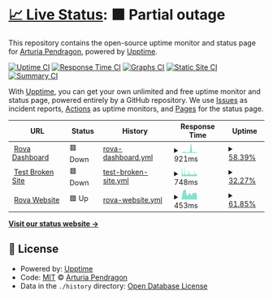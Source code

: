 # [📈 Live Status](https://ArturiaPendragon.github.io/uptime-status): <!--live status--> **🟧 Partial outage**

This repository contains the open-source uptime monitor and status page for [Arturia Pendragon](https://ArturiaPendragon.github.io/uptime-status), powered by [Upptime](https://github.com/upptime/upptime).

[![Uptime CI](https://github.com/ArturiaPendragon/uptime-status/workflows/Uptime%20CI/badge.svg)](https://github.com/ArturiaPendragon/uptime-status/actions?query=workflow%3A%22Uptime+CI%22)
[![Response Time CI](https://github.com/ArturiaPendragon/uptime-status/workflows/Response%20Time%20CI/badge.svg)](https://github.com/ArturiaPendragon/uptime-status/actions?query=workflow%3A%22Response+Time+CI%22)
[![Graphs CI](https://github.com/ArturiaPendragon/uptime-status/workflows/Graphs%20CI/badge.svg)](https://github.com/ArturiaPendragon/uptime-status/actions?query=workflow%3A%22Graphs+CI%22)
[![Static Site CI](https://github.com/ArturiaPendragon/uptime-status/workflows/Static%20Site%20CI/badge.svg)](https://github.com/ArturiaPendragon/uptime-status/actions?query=workflow%3A%22Static+Site+CI%22)
[![Summary CI](https://github.com/ArturiaPendragon/uptime-status/workflows/Summary%20CI/badge.svg)](https://github.com/ArturiaPendragon/uptime-status/actions?query=workflow%3A%22Summary+CI%22)

With [Upptime](https://upptime.js.org), you can get your own unlimited and free uptime monitor and status page, powered entirely by a GitHub repository. We use [Issues](https://github.com/ArturiaPendragon/uptime-status/issues) as incident reports, [Actions](https://github.com/ArturiaPendragon/uptime-status/actions) as uptime monitors, and [Pages](https://ArturiaPendragon.github.io/uptime-status) for the status page.

<!--start: status pages-->
<!-- This summary is generated by Upptime (https://github.com/upptime/upptime) -->
<!-- Do not edit this manually, your changes will be overwritten -->
<!-- prettier-ignore -->
| URL | Status | History | Response Time | Uptime |
| --- | ------ | ------- | ------------- | ------ |
| <img alt="" src="https://icons.duckduckgo.com/ip3/dashboard.dev.getrova.io.ico" height="13"> [Rova Dashboard](https://dashboard.dev.getrova.io) | 🟥 Down | [rova-dashboard.yml](https://github.com/matthewakinola/matt-check/commits/HEAD/history/rova-dashboard.yml) | <details><summary><img alt="Response time graph" src="./graphs/rova-dashboard/response-time-week.png" height="20"> 921ms</summary><br><a href="https://matthewakinola.github.io/matt-check/history/rova-dashboard"><img alt="Response time 921" src="https://img.shields.io/endpoint?url=https%3A%2F%2Fraw.githubusercontent.com%2Fmatthewakinola%2Fmatt-check%2FHEAD%2Fapi%2Frova-dashboard%2Fresponse-time.json"></a><br><a href="https://matthewakinola.github.io/matt-check/history/rova-dashboard"><img alt="24-hour response time 489" src="https://img.shields.io/endpoint?url=https%3A%2F%2Fraw.githubusercontent.com%2Fmatthewakinola%2Fmatt-check%2FHEAD%2Fapi%2Frova-dashboard%2Fresponse-time-day.json"></a><br><a href="https://matthewakinola.github.io/matt-check/history/rova-dashboard"><img alt="7-day response time 921" src="https://img.shields.io/endpoint?url=https%3A%2F%2Fraw.githubusercontent.com%2Fmatthewakinola%2Fmatt-check%2FHEAD%2Fapi%2Frova-dashboard%2Fresponse-time-week.json"></a><br><a href="https://matthewakinola.github.io/matt-check/history/rova-dashboard"><img alt="30-day response time 921" src="https://img.shields.io/endpoint?url=https%3A%2F%2Fraw.githubusercontent.com%2Fmatthewakinola%2Fmatt-check%2FHEAD%2Fapi%2Frova-dashboard%2Fresponse-time-month.json"></a><br><a href="https://matthewakinola.github.io/matt-check/history/rova-dashboard"><img alt="1-year response time 921" src="https://img.shields.io/endpoint?url=https%3A%2F%2Fraw.githubusercontent.com%2Fmatthewakinola%2Fmatt-check%2FHEAD%2Fapi%2Frova-dashboard%2Fresponse-time-year.json"></a></details> | <details><summary><a href="https://matthewakinola.github.io/matt-check/history/rova-dashboard">58.39%</a></summary><a href="https://matthewakinola.github.io/matt-check/history/rova-dashboard"><img alt="All-time uptime 58.39%" src="https://img.shields.io/endpoint?url=https%3A%2F%2Fraw.githubusercontent.com%2Fmatthewakinola%2Fmatt-check%2FHEAD%2Fapi%2Frova-dashboard%2Fuptime.json"></a><br><a href="https://matthewakinola.github.io/matt-check/history/rova-dashboard"><img alt="24-hour uptime 55.49%" src="https://img.shields.io/endpoint?url=https%3A%2F%2Fraw.githubusercontent.com%2Fmatthewakinola%2Fmatt-check%2FHEAD%2Fapi%2Frova-dashboard%2Fuptime-day.json"></a><br><a href="https://matthewakinola.github.io/matt-check/history/rova-dashboard"><img alt="7-day uptime 58.39%" src="https://img.shields.io/endpoint?url=https%3A%2F%2Fraw.githubusercontent.com%2Fmatthewakinola%2Fmatt-check%2FHEAD%2Fapi%2Frova-dashboard%2Fuptime-week.json"></a><br><a href="https://matthewakinola.github.io/matt-check/history/rova-dashboard"><img alt="30-day uptime 58.39%" src="https://img.shields.io/endpoint?url=https%3A%2F%2Fraw.githubusercontent.com%2Fmatthewakinola%2Fmatt-check%2FHEAD%2Fapi%2Frova-dashboard%2Fuptime-month.json"></a><br><a href="https://matthewakinola.github.io/matt-check/history/rova-dashboard"><img alt="1-year uptime 58.39%" src="https://img.shields.io/endpoint?url=https%3A%2F%2Fraw.githubusercontent.com%2Fmatthewakinola%2Fmatt-check%2FHEAD%2Fapi%2Frova-dashboard%2Fuptime-year.json"></a></details>
| <img alt="" src="https://icons.duckduckgo.com/ip3/thissitedoesnotexist.koj.com.ico" height="13"> [Test Broken Site](https://thissitedoesnotexist.koj.com) | 🟥 Down | [test-broken-site.yml](https://github.com/matthewakinola/matt-check/commits/HEAD/history/test-broken-site.yml) | <details><summary><img alt="Response time graph" src="./graphs/test-broken-site/response-time-week.png" height="20"> 748ms</summary><br><a href="https://matthewakinola.github.io/matt-check/history/test-broken-site"><img alt="Response time 748" src="https://img.shields.io/endpoint?url=https%3A%2F%2Fraw.githubusercontent.com%2Fmatthewakinola%2Fmatt-check%2FHEAD%2Fapi%2Ftest-broken-site%2Fresponse-time.json"></a><br><a href="https://matthewakinola.github.io/matt-check/history/test-broken-site"><img alt="24-hour response time 986" src="https://img.shields.io/endpoint?url=https%3A%2F%2Fraw.githubusercontent.com%2Fmatthewakinola%2Fmatt-check%2FHEAD%2Fapi%2Ftest-broken-site%2Fresponse-time-day.json"></a><br><a href="https://matthewakinola.github.io/matt-check/history/test-broken-site"><img alt="7-day response time 748" src="https://img.shields.io/endpoint?url=https%3A%2F%2Fraw.githubusercontent.com%2Fmatthewakinola%2Fmatt-check%2FHEAD%2Fapi%2Ftest-broken-site%2Fresponse-time-week.json"></a><br><a href="https://matthewakinola.github.io/matt-check/history/test-broken-site"><img alt="30-day response time 748" src="https://img.shields.io/endpoint?url=https%3A%2F%2Fraw.githubusercontent.com%2Fmatthewakinola%2Fmatt-check%2FHEAD%2Fapi%2Ftest-broken-site%2Fresponse-time-month.json"></a><br><a href="https://matthewakinola.github.io/matt-check/history/test-broken-site"><img alt="1-year response time 748" src="https://img.shields.io/endpoint?url=https%3A%2F%2Fraw.githubusercontent.com%2Fmatthewakinola%2Fmatt-check%2FHEAD%2Fapi%2Ftest-broken-site%2Fresponse-time-year.json"></a></details> | <details><summary><a href="https://matthewakinola.github.io/matt-check/history/test-broken-site">32.27%</a></summary><a href="https://matthewakinola.github.io/matt-check/history/test-broken-site"><img alt="All-time uptime 32.27%" src="https://img.shields.io/endpoint?url=https%3A%2F%2Fraw.githubusercontent.com%2Fmatthewakinola%2Fmatt-check%2FHEAD%2Fapi%2Ftest-broken-site%2Fuptime.json"></a><br><a href="https://matthewakinola.github.io/matt-check/history/test-broken-site"><img alt="24-hour uptime 43.82%" src="https://img.shields.io/endpoint?url=https%3A%2F%2Fraw.githubusercontent.com%2Fmatthewakinola%2Fmatt-check%2FHEAD%2Fapi%2Ftest-broken-site%2Fuptime-day.json"></a><br><a href="https://matthewakinola.github.io/matt-check/history/test-broken-site"><img alt="7-day uptime 32.27%" src="https://img.shields.io/endpoint?url=https%3A%2F%2Fraw.githubusercontent.com%2Fmatthewakinola%2Fmatt-check%2FHEAD%2Fapi%2Ftest-broken-site%2Fuptime-week.json"></a><br><a href="https://matthewakinola.github.io/matt-check/history/test-broken-site"><img alt="30-day uptime 32.27%" src="https://img.shields.io/endpoint?url=https%3A%2F%2Fraw.githubusercontent.com%2Fmatthewakinola%2Fmatt-check%2FHEAD%2Fapi%2Ftest-broken-site%2Fuptime-month.json"></a><br><a href="https://matthewakinola.github.io/matt-check/history/test-broken-site"><img alt="1-year uptime 32.27%" src="https://img.shields.io/endpoint?url=https%3A%2F%2Fraw.githubusercontent.com%2Fmatthewakinola%2Fmatt-check%2FHEAD%2Fapi%2Ftest-broken-site%2Fuptime-year.json"></a></details>
| <img alt="" src="https://icons.duckduckgo.com/ip3/dev.getrova.com.ico" height="13"> [Rova Website](https://dev.getrova.com) | 🟩 Up | [rova-website.yml](https://github.com/matthewakinola/matt-check/commits/HEAD/history/rova-website.yml) | <details><summary><img alt="Response time graph" src="./graphs/rova-website/response-time-week.png" height="20"> 453ms</summary><br><a href="https://matthewakinola.github.io/matt-check/history/rova-website"><img alt="Response time 453" src="https://img.shields.io/endpoint?url=https%3A%2F%2Fraw.githubusercontent.com%2Fmatthewakinola%2Fmatt-check%2FHEAD%2Fapi%2Frova-website%2Fresponse-time.json"></a><br><a href="https://matthewakinola.github.io/matt-check/history/rova-website"><img alt="24-hour response time 600" src="https://img.shields.io/endpoint?url=https%3A%2F%2Fraw.githubusercontent.com%2Fmatthewakinola%2Fmatt-check%2FHEAD%2Fapi%2Frova-website%2Fresponse-time-day.json"></a><br><a href="https://matthewakinola.github.io/matt-check/history/rova-website"><img alt="7-day response time 453" src="https://img.shields.io/endpoint?url=https%3A%2F%2Fraw.githubusercontent.com%2Fmatthewakinola%2Fmatt-check%2FHEAD%2Fapi%2Frova-website%2Fresponse-time-week.json"></a><br><a href="https://matthewakinola.github.io/matt-check/history/rova-website"><img alt="30-day response time 453" src="https://img.shields.io/endpoint?url=https%3A%2F%2Fraw.githubusercontent.com%2Fmatthewakinola%2Fmatt-check%2FHEAD%2Fapi%2Frova-website%2Fresponse-time-month.json"></a><br><a href="https://matthewakinola.github.io/matt-check/history/rova-website"><img alt="1-year response time 453" src="https://img.shields.io/endpoint?url=https%3A%2F%2Fraw.githubusercontent.com%2Fmatthewakinola%2Fmatt-check%2FHEAD%2Fapi%2Frova-website%2Fresponse-time-year.json"></a></details> | <details><summary><a href="https://matthewakinola.github.io/matt-check/history/rova-website">61.85%</a></summary><a href="https://matthewakinola.github.io/matt-check/history/rova-website"><img alt="All-time uptime 61.85%" src="https://img.shields.io/endpoint?url=https%3A%2F%2Fraw.githubusercontent.com%2Fmatthewakinola%2Fmatt-check%2FHEAD%2Fapi%2Frova-website%2Fuptime.json"></a><br><a href="https://matthewakinola.github.io/matt-check/history/rova-website"><img alt="24-hour uptime 68.64%" src="https://img.shields.io/endpoint?url=https%3A%2F%2Fraw.githubusercontent.com%2Fmatthewakinola%2Fmatt-check%2FHEAD%2Fapi%2Frova-website%2Fuptime-day.json"></a><br><a href="https://matthewakinola.github.io/matt-check/history/rova-website"><img alt="7-day uptime 61.85%" src="https://img.shields.io/endpoint?url=https%3A%2F%2Fraw.githubusercontent.com%2Fmatthewakinola%2Fmatt-check%2FHEAD%2Fapi%2Frova-website%2Fuptime-week.json"></a><br><a href="https://matthewakinola.github.io/matt-check/history/rova-website"><img alt="30-day uptime 61.85%" src="https://img.shields.io/endpoint?url=https%3A%2F%2Fraw.githubusercontent.com%2Fmatthewakinola%2Fmatt-check%2FHEAD%2Fapi%2Frova-website%2Fuptime-month.json"></a><br><a href="https://matthewakinola.github.io/matt-check/history/rova-website"><img alt="1-year uptime 61.85%" src="https://img.shields.io/endpoint?url=https%3A%2F%2Fraw.githubusercontent.com%2Fmatthewakinola%2Fmatt-check%2FHEAD%2Fapi%2Frova-website%2Fuptime-year.json"></a></details>

<!--end: status pages-->

[**Visit our status website →**](https://ArturiaPendragon.github.io/uptime-status)

## 📄 License

- Powered by: [Upptime](https://github.com/upptime/upptime)
- Code: [MIT](./LICENSE) © [Arturia Pendragon](https://ArturiaPendragon.github.io/uptime-status)
- Data in the `./history` directory: [Open Database License](https://opendatacommons.org/licenses/odbl/1-0/)
